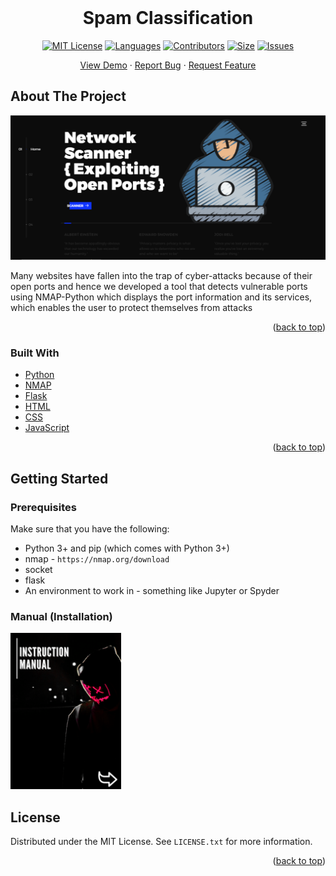 
<br />
<div align="center">
<h1 align="center">Spam Classification</h3>

[![MIT License][license-shield]][license-url]
[![Languages][language-shield]][language-url]
[![Contributors][contri-shield]][contri-url]
[![Size][size-shield]][size-url]
[![Issues][issues-shield]][issues-url]

  <p align="center">
    <a href="https://github.com/DeepKariaX/Spam-Classification-Flask">View Demo</a>
    ·
    <a href="https://github.com/DeepKariaX/Spam-Classification-Flask/issues">Report Bug</a>
    ·
    <a href="https://github.com/DeepKariaX/Spam-Classification-Flask/issues">Request Feature</a>
  </p>
</div>



## About The Project

![Product Name Screen Shot][product-screenshot]

Many websites have fallen into the trap of cyber-attacks because of their open ports and hence we developed a tool that detects vulnerable ports using NMAP-Python which displays the port information and its services, which enables the user to protect themselves from attacks

<p align="right">(<a href="#top">back to top</a>)</p>


### Built With

* [Python](https://www.python.org/)
* [NMAP](https://nmap.org/)
* [Flask](https://flask.palletsprojects.com/)
* [HTML](https://html.com/)
* [CSS](https://www.w3.org/Style/CSS/Overview.en.html)
* [JavaScript](https://www.javascript.com/)

<p align="right">(<a href="#top">back to top</a>)</p>

## Getting Started

### Prerequisites

Make sure that you have the following:
-  Python 3+ and pip (which comes with Python 3+)
-  nmap - `https://nmap.org/download`
-  socket
-  flask
-  An environment to work in - something like Jupyter or Spyder

### Manual (Installation)
<p align="left">
  <a href="https://github.com/DeepKariaX/Network-Scanner-Flask/blob/main/Manual/Network_Scanner_Manual.pdf" class="image fit">
  	<img style="height: 250px" src="https://github.com/DeepKariaX/Network-Scanner-Flask/blob/main/Manual/Network_Scanner_Manual_Cover.png" alt="">
  </a>
</p>

## License

Distributed under the MIT License. See `LICENSE.txt` for more information.

<p align="right">(<a href="#top">back to top</a>)</p>

<!-- [linkedin-shield]: https://img.shields.io/badge/-LinkedIn-black.svg?style=for-the-badge&logo=linkedin&colorB=555
[linkedin-url]: https://www.linkedin.com/in/deep-karia-2436b2194/ -->

[contri-shield]: https://img.shields.io/github/contributors/DeepKariaX/Network-Scanner-Flask?style=for-the-badge
[contri-url]: #

[license-shield]: https://img.shields.io/github/license/DeepKariaX/Network-Scanner-Flask?style=for-the-badge
[license-url]: https://github.com/DeepKariaX/Network-Scanner-Flask/blob/main/LICENSE.txt

[size-shield]: https://img.shields.io/github/repo-size/DeepKariaX/Network-Scanner-Flask?style=for-the-badge
[size-url]: #

[issues-shield]: https://img.shields.io/github/issues/DeepKariaX/Network-Scanner-Flask?style=for-the-badge
[issues-url]: #

[language-shield]: https://img.shields.io/github/languages/count/DeepKariaX/Network-Scanner-Flask?style=for-the-badge
[language-url]: #

[product-screenshot]: Media/Network_Scanner_Home.PNG